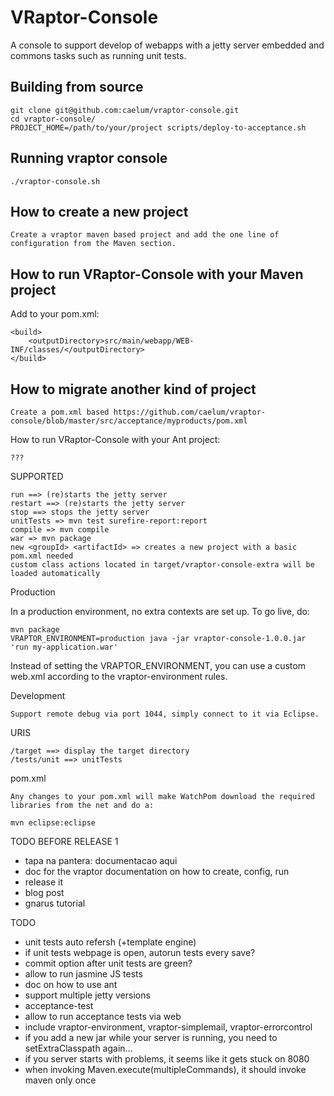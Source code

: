 VRaptor-Console
===============
A console to support develop of webapps with a jetty server embedded and commons tasks such as running unit tests.

Building from source
--------------------
    git clone git@github.com:caelum/vraptor-console.git
    cd vraptor-console/
    PROJECT_HOME=/path/to/your/project scripts/deploy-to-acceptance.sh


Running vraptor console
-----------------------

    ./vraptor-console.sh

How to create a new project
---------------------------

	Create a vraptor maven based project and add the one line of configuration from the Maven section.
	
How to run VRaptor-Console with your Maven project
--------------------------------------------------

Add to your pom.xml:

	<build>
		<outputDirectory>src/main/webapp/WEB-INF/classes/</outputDirectory>
	</build>


How to migrate another kind of project
--------------------------------------

	Create a pom.xml based https://github.com/caelum/vraptor-console/blob/master/src/acceptance/myproducts/pom.xml

How to run VRaptor-Console with your Ant project:

	???


SUPPORTED

	run ==> (re)starts the jetty server
	restart ==> (re)starts the jetty server
	stop ==> stops the jetty server
	unitTests => mvn test surefire-report:report
	compile => mvn compile
	war => mvn package
	new <groupId> <artifactId> => creates a new project with a basic pom.xml needed
	custom class actions located in target/vraptor-console-extra will be loaded automatically 
	
Production

In a production environment, no extra contexts are set up.
To go live, do:

	mvn package
	VRAPTOR_ENVIRONMENT=production java -jar vraptor-console-1.0.0.jar 'run my-application.war'
	
Instead of setting the VRAPTOR_ENVIRONMENT, you can use a custom web.xml according to the vraptor-environment rules.


Development

	Support remote debug via port 1044, simply connect to it via Eclipse.
	
URIS

	/target ==> display the target directory
	/tests/unit ==> unitTests
	
	
pom.xml

	Any changes to your pom.xml will make WatchPom download the required libraries from the net and do a:
	
	mvn eclipse:eclipse

TODO BEFORE RELEASE 1
- tapa na pantera: documentacao aqui
- doc for the vraptor documentation on how to create, config, run
- release it
- blog post
- gnarus tutorial

TODO
- unit tests auto refersh (+template engine)
- if unit tests webpage is open, autorun tests every save?
- commit option after unit tests are green?
- allow to run jasmine JS tests
- doc on how to use ant
- support multiple jetty versions
- acceptance-test
- allow to run acceptance tests via web
- include vraptor-environment, vraptor-simplemail, vraptor-errorcontrol
- if you add a new jar while your server is running, you need to setExtraClasspath again...
- if you server starts with problems, it seems like it gets stuck on 8080
- when invoking Maven.execute(multipleCommands), it should invoke maven only once
